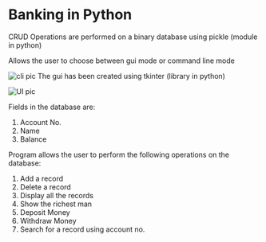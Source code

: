 # Banking in Python
CRUD Operations are performed on a binary database using pickle (module in python)

Allows the user to choose between gui mode or command line mode

![cli pic](https://user-images.githubusercontent.com/85281998/125296012-7890c680-e343-11eb-8135-319ef3ca604b.PNG)
The gui has been created using tkinter (library in python)

![UI pic](https://user-images.githubusercontent.com/85281998/125296010-775f9980-e343-11eb-889e-6bdbcd802839.PNG)

Fields in the database are:
1. Account No.
2. Name
3. Balance

Program allows the user to perform the following operations on the database:
1. Add a record
2. Delete a record
3. Display all the records
4. Show the richest man
5. Deposit Money
6. Withdraw Money
7. Search for a record using account no.
